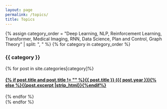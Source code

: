 ```yaml
---
layout: page
permalink: /topics/
title: Topics
---
```



<div id="archives">
{% assign category_order = "Deep Learning, NLP, Reinforcement Learning, Transformer, Medical Imaging, RNN, Data Science, Plan and Control, Graph Theory" | split: ", " %}
{% for category in category_order %}
  <div class="archive-group">
      <div id="#{{ category | slugize }}"></div>
      <p></p>
      <h3 class="category-head">{{ category }}</h3>
      <a name="{{ category | slugize }}"></a>
    {% for post in site.categories[category]%}
    <article class="archive-item">
      <h4><a href="{{ site.baseurl }}{{ post.url }}">{% if post.title and post.title != "" %}{{ post.title }} ({{ post.year }}){% else %}{{post.excerpt |strip_html}}{%endif%}</a></h4>
    </article>
    {% endfor %}
  </div>
{% endfor %}
</div>
